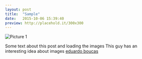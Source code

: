 ```yaml
---
layout: post
title:  "Sample"
date:   2015-10-06 15:39:40
preview: http://placehold.it/300x300
---
```


![Picture 1](http://placehold.it/800x600)

Some text about this post and loading the images
This guy has an interesting idea about images
[eduardo boucas](https://eduardoboucas.com/blog/2014/12/07/including-and-managing-images-in-jekyll.html)
